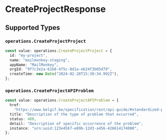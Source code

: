 # CreateProjectResponse


## Supported Types

### `operations.CreateProjectProject`

```typescript
const value: operations.CreateProjectProject = {
  id: "my-project",
  name: "mailmonkey-staging",
  appName: "MailMonkey",
  orgId: "9f7c3e2a-61b8-4f5c-8d1a-eb24f3b05d79",
  createTime: new Date("2024-02-28T15:30:34.992Z"),
};
```

### `operations.CreateProjectAPIProblem`

```typescript
const value: operations.CreateProjectAPIProblem = {
  href:
    "https://www.belgif.be/specification/rest/api-guide/#standardized-problem-types",
  title: "Description of the type of problem that occurred",
  status: 400,
  detail: "Description of specific occurrence of the problem",
  instance: "urn:uuid:123e4567-e89b-12d3-a456-426614174000",
};
```

